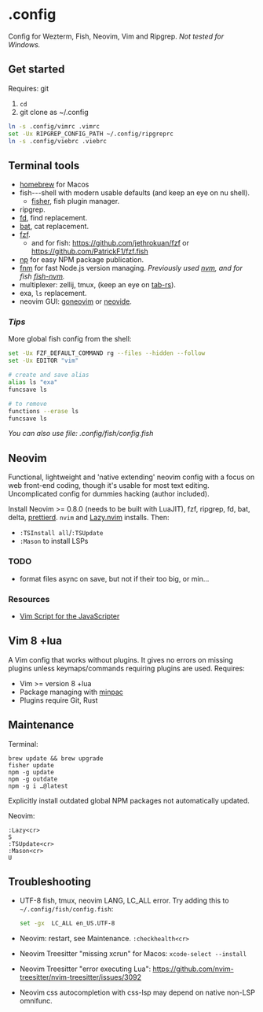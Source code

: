 # .config

Config for Wezterm, Fish, Neovim, Vim and Ripgrep. *Not tested for Windows.*

## Get started

Requires: git

1. `cd`
2. git clone as ~/.config

```sh
ln -s .config/vimrc .vimrc
set -Ux RIPGREP_CONFIG_PATH ~/.config/ripgreprc
ln -s .config/viebrc .viebrc
```

## Terminal tools

- [homebrew](https://brew.sh/) for Macos
- fish---shell with modern usable defaults (and keep an eye on nu shell).
	- [fisher](https://github.com/jorgebucaran/fisher), fish plugin manager.
- ripgrep.
- [fd](https://github.com/sharkdp/fd), find replacement.
- [bat](https://github.com/sharkdp/bat), cat replacement.
- [fzf](https://github.com/junegunn/fzf).
	- and for fish: https://github.com/jethrokuan/fzf or https://github.com/PatrickF1/fzf.fish 
- [np](https://github.com/sindresorhus/np) for easy NPM package publication.
- [fnm](https://github.com/Schniz/fnm) for fast Node.js version managing. *Previously used [nvm](https://github.com/nvm-sh/nvm), and for fish [fish-nvm](https://github.com/FabioAntunes/fish-nvm).*
- multiplexer: zellij, tmux, (keep an eye on [tab-rs](https://github.com/austinjones/tab-rs)).
- exa, `ls` replacement.
- neovim GUI: [goneovim](//github.com/akiyosi/goneovim) or [neovide](//neovide.dev).

### *Tips*

More global fish config from the shell:

```sh
set -Ux FZF_DEFAULT_COMMAND rg --files --hidden --follow
set -Ux EDITOR "vim"

# create and save alias
alias ls "exa"
funcsave ls

# to remove
functions --erase ls
funcsave ls
```

*You can also use file: .config/fish/config.fish*

## Neovim

Functional, lightweight and 'native extending' neovim config with a focus on web front-end coding, though it's usable for most text editing. Uncomplicated config for dummies hacking (author included).

Install Neovim >= 0.8.0 (needs to be built with LuaJIT), fzf, ripgrep, fd, bat, delta, [prettierd](https://github.com/fsouza/prettierd). `nvim` and [Lazy.nvim](//github.com/folke/lazy.nvim) installs. Then:

- `:TSInstall all`/`:TSUpdate`
- `:Mason` to install LSPs

### TODO

- format files async on save, but not if their too big, or min...

### Resources

- [Vim Script for the JavaScripter](//w0rp.com/blog/post/vim-script-for-the-javascripter)

## Vim 8 +lua

A Vim config that works without plugins. It gives no errors on missing plugins unless keymaps/commands requiring plugins are used. Requires:

- Vim >= version 8 +lua
- Package managing with [minpac](//github.com/k-takata/minpac)
- Plugins require Git, Rust

## Maintenance

Terminal:

```fish
brew update && brew upgrade
fisher update
npm -g update
npm -g outdate
npm -g i …@latest
```

Explicitly install outdated global NPM packages not automatically updated.

Neovim:

```
:Lazy<cr>
S
:TSUpdate<cr>
:Mason<cr>
U
```

## Troubleshooting

- UTF-8 fish, tmux, neovim LANG, LC_ALL error. Try adding this to `~/.config/fish/config.fish`:

	```bash
	set -gx  LC_ALL en_US.UTF-8
	```

- Neovim: restart, see Maintenance. `:checkhealth<cr>`

- Neovim Treesitter "missing xcrun" for Macos: `xcode-select --install`

- Neovim Treesitter "error executing Lua": https://github.com/nvim-treesitter/nvim-treesitter/issues/3092

- Neovim css autocompletion with css-lsp may depend on native non-LSP omnifunc.


[gl]: https://github.com/junegunn/gv.vim
[gd]: https://github.com/sindrets/diffview.nvim
[nts]: https://github.com/nvim-treesitter/nvim-treesitter
